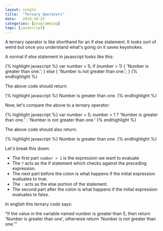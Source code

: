 ```yaml
---
layout: single
title:  "Ternary Operators"
date:   2018-10-25
categories: [programming]
tags: [javascript]
---
```


A ternary operator is like shorthand for an if else statement. It looks sort of weird but once you understand what's going on it saves keystrokes.

 A normal if else statement in javascript looks like this:

{% highlight javascript %}
  var number = 5;
  if (number > 1) {
    'Number is greater than one.';
  } else {
    'Number is not greater than one.';
  }
{% endhighlight %}

The above code should return:

{% highlight javascript %}
  Number is greater than one.
{% endhighlight %}

Now, let's compare the above to a ternary operator:

{% highlight javascript %}
  var number = 5;
  number > 1 ? 'Number is greater than one.' : 'Number is not greater than one.'
{% endhighlight %}

The above code should also return:

{% highlight javascript %}
  Number is greater than one.
{% endhighlight %}

Let's break this down:

- The first part `number > 1` is the expression we want to evaluate
- The `?` acts as the if statement which checks against the preceding expression.
- The next part before the colon is what happens if the initial expression evaluates to true.
- The `:` acts as the else portion of the statement.
- The second part after the colon is what happens if the initial expression evaluates to false.

In english this ternary code says:

"If the value in the variable named number is greater than 5, then return 'Number is greater than one', otherwise return 'Number is not greater than one.'"

<!-- Source: [Watch & Code: Constructors, console.log at 0:23. output](https://watchandcode.com/courses/77710/lectures/1600693) -->
